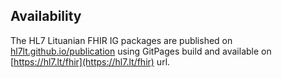 ## Availability

The HL7 Lituanian FHIR IG packages are published on [hl7lt.github.io/publication](https://hl7lt.github.io/publication) using GitPages build and available on [https://hl7.lt/fhir](https://hl7.lt/fhir) url.

